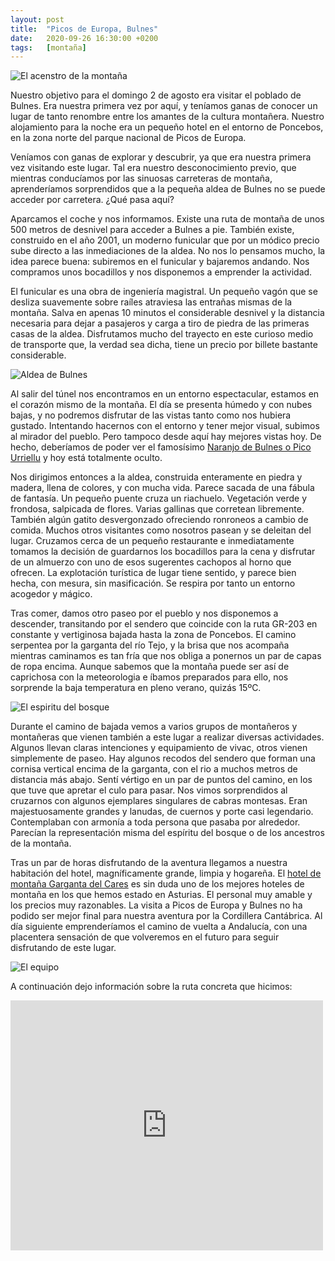 ```yaml
---
layout: post
title:  "Picos de Europa, Bulnes"
date:   2020-09-26 16:30:00 +0200
tags:	[montaña]
---
```


![El acenstro de la montaña][marron]

Nuestro objetivo para el domingo 2 de agosto era visitar el poblado de Bulnes. Era nuestra primera
vez por aquí, y teníamos ganas de conocer un lugar de tanto renombre entre los amantes de la cultura
montañera. Nuestro alojamiento para la noche era un pequeño hotel en el entorno de Poncebos, en la
zona norte del parque nacional de Picos de Europa.

Veníamos con ganas de explorar y descubrir, ya que era nuestra primera vez visitando este lugar.
Tal era nuestro desconocimiento previo, que mientras conducíamos por las sinuosas carreteras de
montaña, aprenderíamos sorprendidos que a la pequeña aldea de Bulnes no se puede acceder por
carretera. ¿Qué pasa aquí?

<!--more-->

Aparcamos el coche y nos informamos. Existe una ruta de montaña de unos 500 metros de desnivel
para acceder a Bulnes a pie. También existe, construido en el año 2001, un moderno funicular
que por un módico precio sube directo a las inmediaciones de la aldea. No nos lo pensamos mucho, la
idea parece buena: subiremos en el funicular y bajaremos andando. Nos compramos unos bocadillos y
nos disponemos a emprender la actividad.

El funicular es una obra de ingeniería magistral. Un pequeño vagón que se desliza suavemente sobre
raíles atraviesa las entrañas mismas de la montaña. Salva en apenas 10 minutos el considerable
desnivel y la distancia necesaria para dejar a pasajeros y carga a tiro de piedra de las primeras
casas de la aldea. Disfrutamos mucho del trayecto en este curioso medio de transporte que, la
verdad sea dicha, tiene un precio por billete bastante considerable.

![Aldea de Bulnes][aldea]

Al salir del túnel nos encontramos en un entorno espectacular, estamos en el corazón mismo de la
montaña. El día se presenta húmedo y con nubes bajas, y no podremos disfrutar de las vistas tanto
como nos hubiera gustado. Intentando hacernos con el entorno y tener mejor visual, subimos al
mirador del pueblo. Pero tampoco desde aquí hay mejores vistas hoy. De hecho, deberíamos de poder
ver el famosísimo [Naranjo de Bulnes o Pico Urriellu][wiki_naranjo] y hoy está totalmente oculto.

Nos dirigimos entonces a la aldea, construida enteramente en piedra y madera, llena de colores, y
con mucha vida. Parece sacada de una fábula de fantasía. Un pequeño puente cruza un riachuelo.
Vegetación verde y frondosa, salpicada de flores. Varias gallinas que corretean libremente. También
algún gatito desvergonzado ofreciendo ronroneos a cambio de comida. Muchos otros visitantes como
nosotros pasean y se deleitan del lugar. Cruzamos cerca de un pequeño restaurante e inmediatamente
tomamos la decisión de guardarnos los bocadillos para la cena y disfrutar de un almuerzo con uno de
esos sugerentes cachopos al horno que ofrecen. La explotación turística de lugar tiene sentido, y
parece bien hecha, con mesura, sin masificación. Se respira por tanto un entorno acogedor y mágico.

Tras comer, damos otro paseo por el pueblo y nos disponemos a descender, transitando por el sendero
que coincide con la ruta GR-203 en constante y vertiginosa bajada hasta la zona de Poncebos. El
camino serpentea por la garganta del río Tejo, y la brisa que nos acompaña mientras caminamos es
tan fría que nos obliga a ponernos un par de capas de ropa encima. Aunque sabemos que la montaña
puede ser así de caprichosa con la meteorologia e íbamos preparados para ello, nos sorprende la
baja temperatura en pleno verano, quizás 15ºC.

![El espiritu del bosque][blanca]

Durante el camino de bajada vemos a varios grupos de montañeros y montañeras que vienen también a
este lugar a realizar diversas actividades. Algunos llevan claras intenciones y equipamiento de
vivac, otros vienen simplemente de paseo. Hay algunos recodos del sendero que forman una cornisa
vertical encima de la garganta, con el rio a muchos metros de distancia más abajo. Sentí vértigo en
un par de puntos del camino, en los que tuve que apretar el culo para pasar. Nos vimos sorprendidos
al cruzarnos con algunos ejemplares singulares de cabras montesas. Eran majestuosamente grandes
y lanudas, de cuernos y porte casi legendario. Contemplaban con armonía a toda persona que
pasaba por alrededor. Parecían la representación misma del espíritu del bosque o de los ancestros
de la montaña.

Tras un par de horas disfrutando de la aventura llegamos a nuestra habitación del hotel,
magníficamente grande, limpia y hogareña. El [hotel de montaña Garganta del Cares][hotel] es sin
duda uno de los mejores hoteles de montaña en los que hemos estado en Asturias. El personal muy
amable y los precios muy razonables. La visita a Picos de Europa y Bulnes no ha podido ser mejor
final para nuestra aventura por la Cordillera Cantábrica. Al día siguiente emprenderíamos el camino
de vuelta a Andalucía, con una placentera sensación de que volveremos en el futuro para seguir
disfrutando de este lugar.

![El equipo][equipo]

A continuación dejo información sobre la ruta concreta que hicimos:

<div class="iframeWikilocWrapper">
<iframe frameBorder="0" scrolling="no"
  src="https://es.wikiloc.com/wikiloc/spatialArtifacts.do?event=view&id=18725363&measures=on&title=on&near=on&images=off&maptype=T"
  width="500" height="400">
</iframe>
</div>

[wiki_naranjo]: https://es.wikipedia.org/wiki/Naranjo_de_Bulnes
[hotel]:	https://www.gargantadelcares.com/
[aldea]:	{{site.url}}/assets/20200906-bulnes-aldea.png
[equipo]:	{{site.url}}/assets/20200906-bulnes-equipo.png
[blanca]:	{{site.url}}/assets/20200926-bulnes-cabra-blanca.png
[marron]:	{{site.url}}/assets/20200926-bulnes-cabra-marron.png

